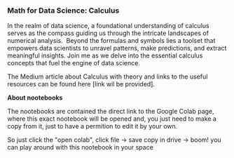 ### Math for Data Science: Calculus

In the realm of data science, a foundational understanding of calculus serves as the compass guiding us through the intricate landscapes of numerical analysis. 
Beyond the formulas and symbols lies a toolset that empowers data scientists to unravel patterns, make predictions, and extract meaningful insights. Join me as we delve into the essential calculus concepts that fuel the engine of data science.

The Medium article about Calculus with theory and links to the useful resources can be found here [link wil be provided].

**About nootebooks**

The nootebooks are contained the direct link to the Google Colab page, where this exact nootebook will be opened and, you just need to make a copy from it, just to have a permition to edit it by your own. 

So just click the "open colab", click file -> save copy in drive -> boom! you can play around with this nootebook in your space
